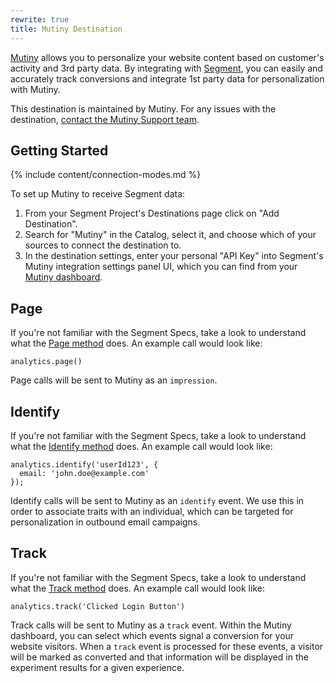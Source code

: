 ```yaml
---
rewrite: true
title: Mutiny Destination
---
```


[Mutiny](https://mutinyhq.com/?utm_source=segmentio&utm_medium=docs&utm_campaign=partners) allows you to personalize your website content based on customer's activity and 3rd party data. By integrating with [Segment](https://segment.com), you can easily and accurately track conversions and integrate 1st party data for personalization with Mutiny.

This destination is maintained by Mutiny. For any issues with the destination, [contact the Mutiny Support team](mailto:mutinylovesyou@mutinyhq.com).

## Getting Started

{% include content/connection-modes.md %}

To set up Mutiny to receive Segment data:
1. From your Segment Project's Destinations page click on "Add Destination".
2. Search for "Mutiny" in the Catalog, select it, and choose which of your sources to connect the destination to.
3. In the destination settings, enter your personal "API Key" into Segment's Mutiny integration settings panel UI, which you can find from your [Mutiny dashboard](https://app.mutinyhq.com/integrations/segment).

## Page

If you're not familiar with the Segment Specs, take a look to understand what the [Page method](/docs/connections/spec/page/) does. An example call would look like:

```
analytics.page()
```

Page calls will be sent to Mutiny as an `impression`.


## Identify

If you're not familiar with the Segment Specs, take a look to understand what the [Identify method](/docs/connections/spec/identify/) does. An example call would look like:

```
analytics.identify('userId123', {
  email: 'john.doe@example.com'
});
```

Identify calls will be sent to Mutiny as an `identify` event. We use this in order to associate traits with an individual, which can be targeted for personalization in outbound email campaigns.


## Track

If you're not familiar with the Segment Specs, take a look to understand what the [Track method](/docs/connections/spec/track/) does. An example call would look like:

```
analytics.track('Clicked Login Button')
```

Track calls will be sent to Mutiny as a `track` event. Within the Mutiny dashboard, you can select which events signal a conversion for your website visitors. When a `track` event is processed for these events, a visitor will be marked as converted and that information will be displayed in the experiment results for a given experience.
